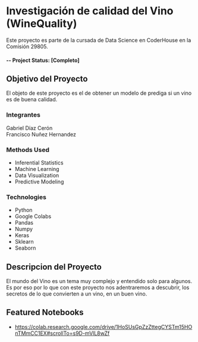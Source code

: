 
# Investigación de calidad del Vino (WineQuality)
Este proyecto es parte de la cursada de Data Science en CoderHouse en la Comisión 29805.

#### -- Project Status: [Completo]

## Objetivo del Proyecto
El objeto de este proyecto es el de obtener un modelo de prediga si un vino es de buena calidad.

### Integrantes
Gabriel Díaz Cerón <br>
Francisco Nuñez Hernandez


### Methods Used
* Inferential Statistics
* Machine Learning
* Data Visualization
* Predictive Modeling

### Technologies
* Python
* Google Colabs
* Pandas
* Numpy
* Keras
* Sklearn
* Seaborn

## Descripcion del Proyecto
El mundo del Vino es un tema muy complejo
y entendido solo para algunos. Es por eso por lo que con este proyecto
nos adentraremos a descubrir, los secretos de lo que
convierten a un vino, en un buen vino.



## Featured Notebooks
* https://colab.research.google.com/drive/1HoSUsGpZzZttegCYSTm15HOnTMmCC1EX#scrollTo=s9D-mVlL8wZf

